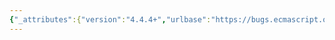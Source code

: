 ```yaml
---
{"_attributes":{"version":"4.4.4+","urlbase":"https://bugs.ecmascript.org/","maintainer":"dherman@mozilla.com"},"bug":{"bug_id":409,"creation_ts":"2012-06-22 16:39:00 -0700","short_desc":"Add U+0085 to LineTerminator","delta_ts":"2014-07-20 20:34:52 -0700","product":"Draft for 6th Edition","component":"normative change from ES5.x","version":"Rev 8: June 15, 2012 Draft","rep_platform":"All","op_sys":"All","bug_status":"VERIFIED","resolution":"WONTFIX","priority":"Normal","bug_severity":"enhancement","everconfirmed":true,"reporter":{"uid":"ecmascriptbugs","name":"Norbert"},"assigned_to":{"uid":"allen","name":"Allen Wirfs-Brock"},"cc":"mathias","long_desc":[{"commentid":1047,"comment_count":0,"who":{"uid":"ecmascriptbugs","name":"Norbert"},"bug_when":"2012-06-22 16:39:13 -0700","thetext":"From Markus Scherer's comments on Unicode support in ECMAScript\nedition 4 (applicable to all editions from ES3 to ES6 draft 8):\n\nChapter 7.3 defines a small number of characters as LineTerminator characters.\n\nProposal: To add the ISO Control U+0085 Next Line (NEL) to the list of LineTerminator characters.\n\nECMAScript already lists several Unicode and ISO 6429 controls that are commonly used as line break characters, except for U+0085 Next Line. See <a href=\"http://www.unicode.org/reports/tr13/\">UAX #13: Unicode Newline Guidelines</a> and <a href=\"http://www.w3.org/TR/xml11/\">XML 1.1</a>.\n\nhttps://sites.google.com/site/markusicu/unicode/es/unicode-2003#Line_Breaks\n\n(The additional comment on StrWhiteSpaceChar has been addressed in ES5.)"},{"commentid":1048,"comment_count":1,"who":{"uid":"allen","name":"Allen Wirfs-Brock"},"bug_when":"2012-06-22 17:27:03 -0700","thetext":"NEL was originally going to be incorporated into ES5 and was included in draft specifications through June 2009.  At the May 2009 TC39 meeting (see http://wiki.ecmascript.org/lib/exe/fetch.php?id=es3.1%3Aes3.1_proposal_working_draft&cache=cache&media=es3.1:es5_candidate_errata_june_17.pdf item 7.2) it was decided not incorporate it as a line terminator or whitespace character.  That decision was based upon a es-discuss thread that starts at https://mail.mozilla.org/pipermail/es5-discuss/2009-May/002676.html (<NEL> Considered Harmful.\n\nBefore adding it back into ES6 we would have to carefully reconsider the arguments that were made at that time and convince TC39 that they are no longer valid."},{"commentid":9423,"comment_count":2,"who":{"uid":"ecmascriptbugs","name":"Norbert"},"bug_when":"2014-07-20 20:34:52 -0700","thetext":"Thanks for the pointers – I wasn't aware of that older discussion, and agree with its conclusion."}]}}
---
```

